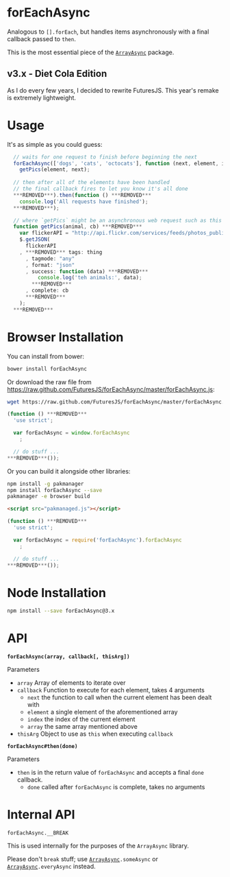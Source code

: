 forEachAsync
===

Analogous to `[].forEach`, but handles items asynchronously with a final callback passed to `then`.

This is the most essential piece of the [`ArrayAsync`](https://github.com/FuturesJS/ArrayAsync) package.

v3.x - Diet Cola Edition
---

As I do every few years, I decided to rewrite FuturesJS.
This year's remake is extremely lightweight.

Usage
===

It's as simple as you could guess:

```javascript
  // waits for one request to finish before beginning the next
  forEachAsync(['dogs', 'cats', 'octocats'], function (next, element, index, array) ***REMOVED***
    getPics(element, next);
  
  // then after all of the elements have been handled
  // the final callback fires to let you know it's all done
  ***REMOVED***).then(function () ***REMOVED***
    console.log('All requests have finished');
  ***REMOVED***);

  // where `getPics` might be an asynchronous web request such as this
  function getPics(animal, cb) ***REMOVED***
    var flickerAPI = "http://api.flickr.com/services/feeds/photos_public.gne?jsoncallback=?";
    $.getJSON(
      flickerAPI
    , ***REMOVED*** tags: thing
      , tagmode: "any"
      , format: "json"
      , success: function (data) ***REMOVED***
          console.log('teh animals:', data);
        ***REMOVED***
      , complete: cb
      ***REMOVED***
    );
  ***REMOVED***
```


Browser Installation
===

You can install from bower:

```bash
bower install forEachAsync
```

Or download the raw file from <https://raw.github.com/FuturesJS/forEachAsync/master/forEachAsync.js>:

```bash
wget https://raw.github.com/FuturesJS/forEachAsync/master/forEachAsync.js
```

```javascript
(function () ***REMOVED***
  'use strict';

  var forEachAsync = window.forEachAsync
    ;

  // do stuff ...
***REMOVED***());
```

Or you can build it alongside other libraries:

```bash
npm install -g pakmanager
npm install forEachAsync --save
pakmanager -e browser build
```

```html
<script src="pakmanaged.js"></script>
```

```javascript
(function () ***REMOVED***
  'use strict';

  var forEachAsync = require('forEachAsync').forEachAsync
    ;

  // do stuff ...
***REMOVED***());
```


Node Installation
===

```bash
npm install --save forEachAsync@3.x
```

API
===

**`forEachAsync(array, callback[, thisArg])`**

Parameters

  * `array` Array of elements to iterate over
  * `callback` Function to execute for each element, takes 4 arguments
    * `next` the function to call when the current element has been dealt with
    * `element` a single element of the aforementioned array
    * `index` the index of the current element
    * `array` the same array mentioned above
  * `thisArg` Object to use as `this` when executing `callback`

**`forEachAsync#then(done)`**

Parameters

  * `then` is in the return value of `forEachAsync` and accepts a final `done` callback.
    * `done` called after `forEachAsync` is complete, takes no arguments

Internal API
===

`forEachAsync.__BREAK`

This is used internally for the purposes of the `ArrayAsync` library.

Please don't `break` stuff; use [`ArrayAsync`](https://github.com/FuturesJS/ArrayAsync)`.someAsync` or [`ArrayAsync`](https://github.com/FuturesJS/ArrayAsync)`.everyAsync` instead.
